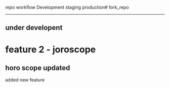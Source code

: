 repo workflow
    Development
        staging
            production# fork_repo

----------
under developent
-------
# feature 2 - joroscope
horo scope updated
-----
added new feature


